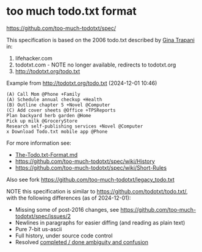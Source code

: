 # too much todo.txt format

https://github.com/too-much-todotxt/spec/

This specification is based on the 2006 todo.txt described by
[Gina Trapani](https://github.com/ginatrapani) in:

  1. lifehacker.com
  2. todotxt.com - NOTE no longer available, redirects to todotxt.org
  3. http://todotxt.org/todo.txt

Example from http://todotxt.org/todo.txt (2024-12-01 10:46)

    (A) Call Mom @Phone +Family
    (A) Schedule annual checkup +Health
    (B) Outline chapter 5 +Novel @Computer
    (C) Add cover sheets @Office +TPSReports
    Plan backyard herb garden @Home
    Pick up milk @GroceryStore
    Research self-publishing services +Novel @Computer
    x Download Todo.txt mobile app @Phone

For more information see:

  * [The-Todo.txt-Format.md](./The-Todo.txt-Format.md)
  * https://github.com/too-much-todotxt/spec/wiki/History
  * https://github.com/too-much-todotxt/spec/wiki/Short-Rules

Also see fork https://github.com/too-much-todotxt/legacy_todo.txt

NOTE this specification is similar to https://github.com/todotxt/todo.txt/, with the following differences (as of 2024-12-01):

  * Missing some of post-2016 changes, see https://github.com/too-much-todotxt/spec/issues/2
  * Newlines in paragraphs for easier diffing (and reading as plain text)
  * Pure 7-bit us-ascii
  * Full history, under source code control
  * Resolved [completed / done ambiguity and confusion](https://github.com/too-much-todotxt/spec/issues/5)
